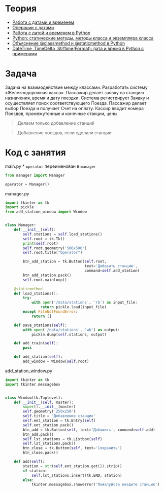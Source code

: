 # Теория

- [Работа с датами и временем](https://metanit.com/python/tutorial/8.1.php)
- [Операции с датами](https://metanit.com/python/tutorial/8.2.php)
- [Работа с датой и временем в Python](https://python-scripts.com/datetime-time-python)
- [Python: статические методы, методы класса и экземпляра класса](https://medium.com/nuances-of-programming/python-%D1%81%D1%82%D0%B0%D1%82%D0%B8%D1%87%D0%B5%D1%81%D0%BA%D0%B8%D0%B5-%D0%BC%D0%B5%D1%82%D0%BE%D0%B4%D1%8B-%D0%BC%D0%B5%D1%82%D0%BE%D0%B4%D1%8B-%D0%BA%D0%BB%D0%B0%D1%81%D1%81%D0%B0-%D0%B8-%D1%8D%D0%BA%D0%B7%D0%B5%D0%BC%D0%BF%D0%BB%D1%8F%D1%80%D0%B0-%D0%BA%D0%BB%D0%B0%D1%81%D1%81%D0%B0-3e8529d24786)
- [Объяснение @classmethod и @staticmethod в Python](https://webdevblog.ru/obyasnenie-classmethod-i-staticmethod-v-python/)
- [DateTime, TimeDelta, Strftime(Format): дата и время в Python с примерами](https://webformyself.com/data-i-vremya-v-python/)

# Задача

Задача на взаимодействие между классами. Разработать систему «Железнодорожная касса». Пассажир делает заявку на станцию назначения, время и дату поездки. Система регистрирует Заявку и осуществляет поиск соответствующего Поезда. Пассажир делает выбор Поезда и получает Счет на оплату. Кассир вводит номера Поездов, промежуточные и конечные станции, цены.

> Делаем только добавление станций

> Добавление поездов, если сделали станции

# Код с занятия

    
main.py * `operator` переименован в `manager`

```python
from manager import Manager

operator = Manager()

```

manager.py
```python
import tkinter as tk
import pickle
from add_station_window import Window


class Manager:
    def __init__(self):
        self.stations = self.load_stations()
        self.root = tk.Tk()
        print(self.root)
        self.root.geometry('500x500')
        self.root.title("Operator")

        btn_add_station = tk.Button(self.root,
                                    text='Добавить станцию',
                                    command=self.add_station)
        btn_add_station.pack()
        self.root.mainloop()

    @staticmethod
    def load_stations():
        try:
            with open('/data/stations', 'rb') as input_file:
                return pickle.load(input_file)
        except FileNotFoundError:
            return []

    def save_stations(self):
        with open('/data/stations', 'wb') as output:
            pickle.dump(self.stations, output)

    def add_train(self):
        pass

    def add_station(self):
        add_window = Window(self.root)
```

add_station_window.py
```python
import tkinter as tk
import tkinter.messagebox


class Window(tk.Toplevel):
    def __init__(self, master):
        super().__init__(master)
        self.geometry('250x250')
        self.title = 'Добавление станции'
        self.ent_station = tk.Entry(self)
        self.ent_station.pack()
        btn_add = tk.Button(self, text='Добавить', command=self.add)
        btn_add.pack()
        self.lst_stations = tk.Listbox(self)
        self.lst_stations.pack()
        btn_close = tk.Button(self, text='Сохранить')
        btn_close.pack()

    def add(self):
        station = str(self.ent_station.get()).strip()
        if station:
            self.lst_stations.insert(tk.END, station)
        else:
            tkinter.messagebox.showerror('Пожалуйста введите станцию')
```
